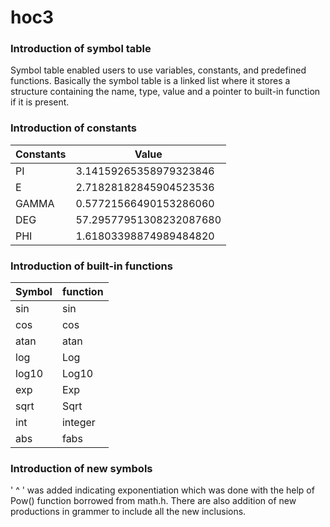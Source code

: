 # hoc3

### Introduction of symbol table 
Symbol table enabled users to use variables, constants, and predefined functions. Basically the symbol table is a linked list where
it stores a structure containing the name, type, value and a pointer to built-in function if it is present.


### Introduction of constants  

| Constants | Value |
| --- | --- |
| PI |  3.14159265358979323846|
| E | 2.71828182845904523536 |
| GAMMA | 0.57721566490153286060 |
| DEG | 57.29577951308232087680 |
| PHI | 1.61803398874989484820 |


### Introduction of built-in functions

| Symbol | function |
| --- | --- |
| sin | sin |
| cos | cos |
| atan | atan |
| log | Log |
| log10 | Log10 |
| exp | Exp |
| sqrt | Sqrt |
| int | integer |
| abs | fabs |


### Introduction of new symbols
' ^ ' was added indicating exponentiation which was done with the help of Pow() function borrowed from math.h. There are also addition of new productions in grammer
to include all the new inclusions.
